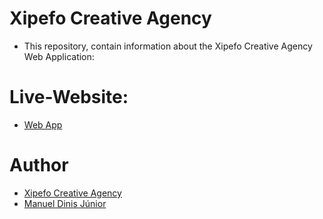 # Xipefo Creative Agency

- This repository, contain information about the Xipefo Creative Agency Web Application: 

# Live-Website:

- [Web App](https://xipefo.com)

# Author

- [Xipefo Creative Agency](https://xipefo.com/about)
- [Manuel Dinis Júnior](https://manueldinisjunior.com)

